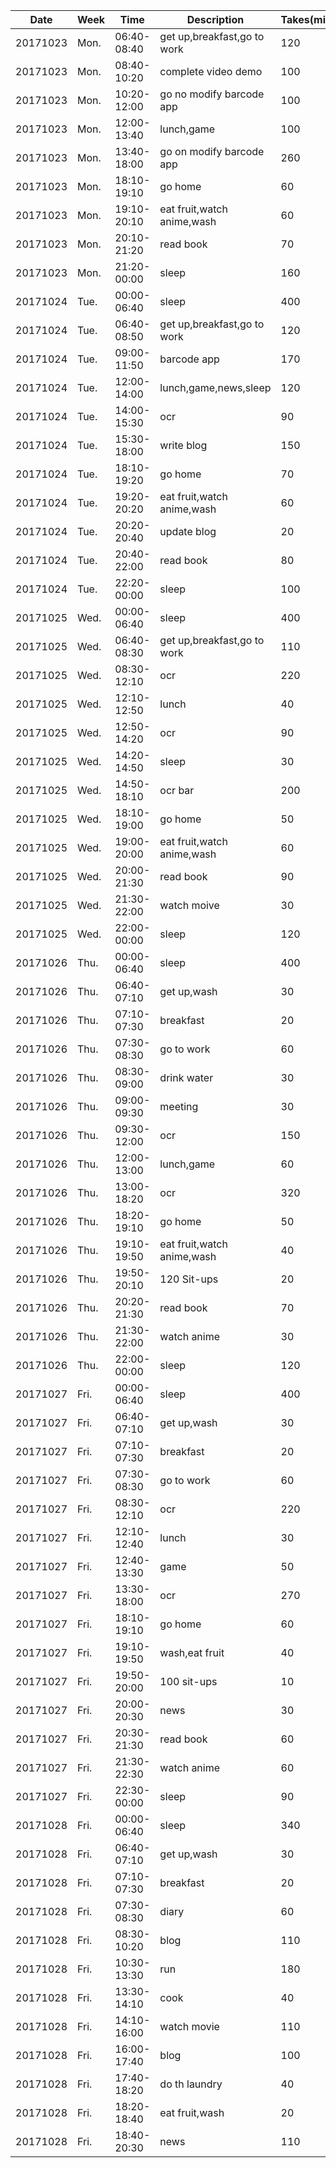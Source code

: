 Date|Week|Time|Description|Takes(minutes)
---|---|---|---|---
20171023|Mon.|06:40-08:40|get up,breakfast,go to work|120
20171023|Mon.|08:40-10:20|complete video demo|100
20171023|Mon.|10:20-12:00|go no modify barcode app|100
20171023|Mon.|12:00-13:40|lunch,game|100
20171023|Mon.|13:40-18:00|go on modify barcode app|260
20171023|Mon.|18:10-19:10|go home|60
20171023|Mon.|19:10-20:10|eat fruit,watch anime,wash|60
20171023|Mon.|20:10-21:20|read book|70
20171023|Mon.|21:20-00:00|sleep|160
20171024|Tue.|00:00-06:40|sleep|400
20171024|Tue.|06:40-08:50|get up,breakfast,go to work|120
20171024|Tue.|09:00-11:50|barcode app|170
20171024|Tue.|12:00-14:00|lunch,game,news,sleep|120
20171024|Tue.|14:00-15:30|ocr|90
20171024|Tue.|15:30-18:00|write blog|150
20171024|Tue.|18:10-19:20|go home|70
20171024|Tue.|19:20-20:20|eat fruit,watch anime,wash|60
20171024|Tue.|20:20-20:40|update blog|20
20171024|Tue.|20:40-22:00|read book|80
20171024|Tue.|22:20-00:00|sleep|100
20171025|Wed.|00:00-06:40|sleep|400
20171025|Wed.|06:40-08:30|get up,breakfast,go to work|110
20171025|Wed.|08:30-12:10|ocr|220
20171025|Wed.|12:10-12:50|lunch|40
20171025|Wed.|12:50-14:20|ocr|90
20171025|Wed.|14:20-14:50|sleep|30
20171025|Wed.|14:50-18:10|ocr bar|200
20171025|Wed.|18:10-19:00|go home|50
20171025|Wed.|19:00-20:00|eat fruit,watch anime,wash|60
20171025|Wed.|20:00-21:30|read book|90
20171025|Wed.|21:30-22:00|watch moive|30
20171025|Wed.|22:00-00:00|sleep|120
20171026|Thu.|00:00-06:40|sleep|400
20171026|Thu.|06:40-07:10|get up,wash|30
20171026|Thu.|07:10-07:30|breakfast|20
20171026|Thu.|07:30-08:30|go to work|60
20171026|Thu.|08:30-09:00|drink water|30
20171026|Thu.|09:00-09:30|meeting|30
20171026|Thu.|09:30-12:00|ocr|150
20171026|Thu.|12:00-13:00|lunch,game|60
20171026|Thu.|13:00-18:20|ocr|320
20171026|Thu.|18:20-19:10|go home|50
20171026|Thu.|19:10-19:50|eat fruit,watch anime,wash|40
20171026|Thu.|19:50-20:10|120 Sit-ups|20
20171026|Thu.|20:20-21:30|read book|70
20171026|Thu.|21:30-22:00|watch anime|30
20171026|Thu.|22:00-00:00|sleep|120
20171027|Fri.|00:00-06:40|sleep|400
20171027|Fri.|06:40-07:10|get up,wash|30
20171027|Fri.|07:10-07:30|breakfast|20
20171027|Fri.|07:30-08:30|go to work|60
20171027|Fri.|08:30-12:10|ocr|220
20171027|Fri.|12:10-12:40|lunch|30
20171027|Fri.|12:40-13:30|game|50
20171027|Fri.|13:30-18:00|ocr|270
20171027|Fri.|18:10-19:10|go home|60
20171027|Fri.|19:10-19:50|wash,eat fruit|40
20171027|Fri.|19:50-20:00|100 sit-ups|10
20171027|Fri.|20:00-20:30|news|30
20171027|Fri.|20:30-21:30|read book|60
20171027|Fri.|21:30-22:30|watch anime|60
20171027|Fri.|22:30-00:00|sleep|90
20171028|Fri.|00:00-06:40|sleep|340
20171028|Fri.|06:40-07:10|get up,wash|30
20171028|Fri.|07:10-07:30|breakfast|20
20171028|Fri.|07:30-08:30|diary|60
20171028|Fri.|08:30-10:20|blog|110
20171028|Fri.|10:30-13:30|run|180
20171028|Fri.|13:30-14:10|cook|40
20171028|Fri.|14:10-16:00|watch movie|110
20171028|Fri.|16:00-17:40|blog|100
20171028|Fri.|17:40-18:20|do th laundry|40
20171028|Fri.|18:20-18:40|eat fruit,wash|20
20171028|Fri.|18:40-20:30|news|110
